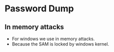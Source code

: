 # Password Dump

## In memory attacks

* For windows we use in memory attacks. 
* Because the SAM is locked by windows kernel. 

